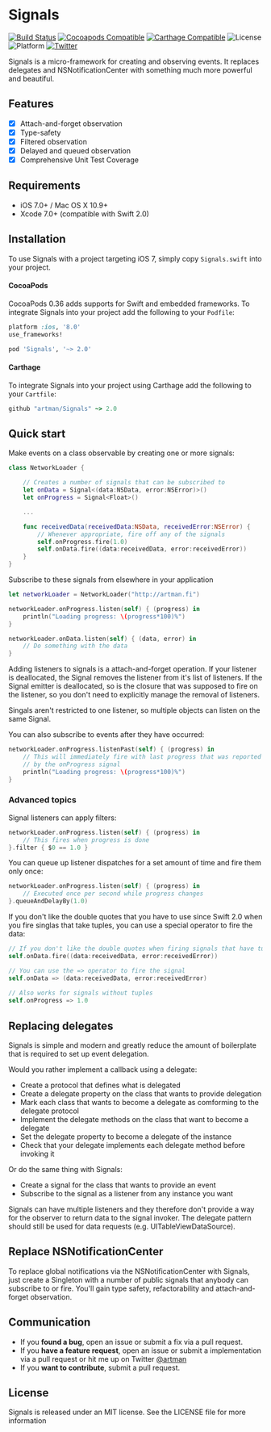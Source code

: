 # Signals
[![Build Status](https://travis-ci.org/artman/Signals.svg?branch=master)](https://travis-ci.org/artman/Signals)
[![Cocoapods Compatible](https://img.shields.io/cocoapods/v/Signals.svg)](https://cocoapods.org/pods/Signals)
[![Carthage Compatible](https://img.shields.io/badge/Carthage-compatible-4BC51D.svg?style=flat)](https://github.com/Carthage/Carthage)
![License](https://img.shields.io/cocoapods/l/Signals.svg?style=flat&color=gray)
![Platform](https://img.shields.io/cocoapods/p/Signals.svg?style=flat)
[![Twitter](https://img.shields.io/badge/twitter-@artman-blue.svg?style=flat)](http://twitter.com/artman)



Signals is a micro-framework for creating and observing events. It replaces delegates and NSNotificationCenter with something much more powerful and beautiful.

## Features

- [x] Attach-and-forget observation
- [x] Type-safety
- [x] Filtered observation
- [x] Delayed and queued observation
- [x] Comprehensive Unit Test Coverage

## Requirements

- iOS 7.0+ / Mac OS X 10.9+
- Xcode 7.0+ (compatible with Swift 2.0)

## Installation

To use Signals with a project targeting iOS 7, simply copy `Signals.swift` into your project.

#### CocoaPods

CocoaPods 0.36 adds supports for Swift and embedded frameworks. To integrate Signals into your project add the following to your `Podfile`:

```ruby
platform :ios, '8.0'
use_frameworks!

pod 'Signals', '~> 2.0'
```

#### Carthage

To integrate Signals into your project using Carthage add the following to your `Cartfile`:

```ruby
github "artman/Signals" ~> 2.0
```

## Quick start

Make events on a class observable by creating one or more signals:

```swift
class NetworkLoader {

    // Creates a number of signals that can be subscribed to
    let onData = Signal<(data:NSData, error:NSError)>()
    let onProgress = Signal<Float>()

    ...

    func receivedData(receivedData:NSData, receivedError:NSError) {
        // Whenever appropriate, fire off any of the signals
        self.onProgress.fire(1.0)
        self.onData.fire((data:receivedData, error:receivedError))
    }
}
```

Subscribe to these signals from elsewhere in your application

```swift
let networkLoader = NetworkLoader("http://artman.fi")

networkLoader.onProgress.listen(self) { (progress) in
    println("Loading progress: \(progress*100)%")
}

networkLoader.onData.listen(self) { (data, error) in
    // Do something with the data
}
```

Adding listeners to signals is a attach-and-forget operation. If your listener is deallocated, the Signal removes the listener from it's list of listeners. If the Signal emitter is deallocated, so is the closure that was supposed to fire on the listener, so you don't need to explicitly manage the removal of listeners.

Singals aren't restricted to one listener, so multiple objects can listen on the same Signal.

You can also subscribe to events after they have occurred:

```swift
networkLoader.onProgress.listenPast(self) { (progress) in
    // This will immediately fire with last progress that was reported
    // by the onProgress signal
    println("Loading progress: \(progress*100)%")
}
```

### Advanced topics

Signal listeners can apply filters:

```swift
networkLoader.onProgress.listen(self) { (progress) in
    // This fires when progress is done
}.filter { $0 == 1.0 }
```

You can queue up listener dispatches for a set amount of time and fire them only once:

```swift
networkLoader.onProgress.listen(self) { (progress) in
    // Executed once per second while progress changes
}.queueAndDelayBy(1.0)
```

If you don't like the double quotes that you have to use since Swift 2.0 when you fire singlas that take tuples, you can use a special operator to fire the data:

```swift
// If you don't like the double quotes when firing signals that have tuples
self.onData.fire((data:receivedData, error:receivedError))

// You can use the => operator to fire the signal
self.onData => (data:receivedData, error:receivedError)
  
// Also works for signals without tuples
self.onProgress => 1.0
```


## Replacing delegates

Signals is simple and modern and greatly reduce the amount of boilerplate that is required to set up event delegation.

Would you rather implement a callback using a delegate:
- Create a protocol that defines what is delegated
- Create a delegate property on the class that wants to provide delegation
- Mark each class that wants to become a delegate as comforming to the delegate protocol
- Implement the delegate methods on the class that want to become a delegate
- Set the delegate property to become a delegate of the instance
- Check that your delegate implements each delegate method before invoking it

Or do the same thing with Signals:
- Create a signal for the class that wants to provide an event
- Subscribe to the signal as a listener from any instance you want

Signals can have multiple listeners and they therefore don't provide a way for the observer to return data to the signal invoker. The delegate pattern should still be used for data requests (e.g. UITableViewDataSource).

## Replace NSNotificationCenter

To replace global notifications via the NSNotificationCenter with Signals, just create a Singleton with a number of public signals that anybody can subscribe to or fire. You'll gain type safety, refactorability and attach-and-forget observation.

## Communication

- If you **found a bug**, open an issue or submit a fix via a pull request.
- If you **have a feature request**, open an issue or submit a implementation via a pull request or hit me up on Twitter [@artman](http://twitter.com/artman)
- If you **want to contribute**, submit a pull request.

## License

Signals is released under an MIT license. See the LICENSE file for more information
